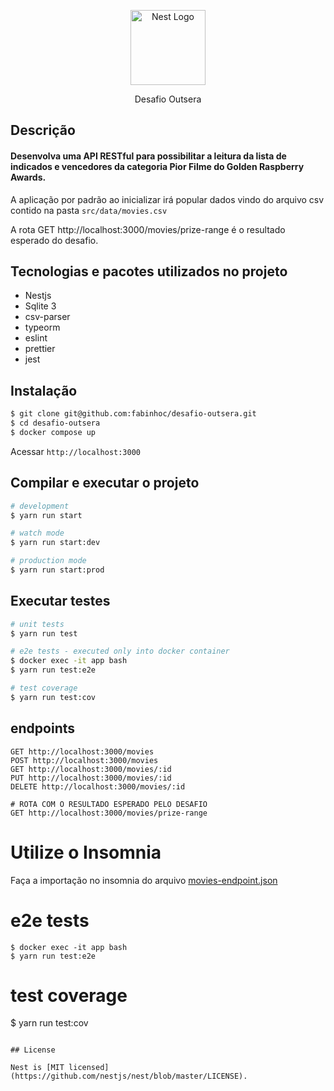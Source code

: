 <p align="center">
  <a href="http://nestjs.com/" target="blank"><img src="https://nestjs.com/img/logo-small.svg" width="120" alt="Nest Logo" /></a>
</p>

[circleci-image]: https://img.shields.io/circleci/build/github/nestjs/nest/master?token=abc123def456
[circleci-url]: https://circleci.com/gh/nestjs/nest

  <p align="center">Desafio Outsera</p>

## Descrição

#### Desenvolva uma API RESTful para possibilitar a leitura da lista de indicados e vencedores da categoria Pior Filme do Golden Raspberry Awards.

A aplicação por padrão ao inicializar irá popular dados vindo do arquivo csv contido na pasta `src/data/movies.csv`

A rota GET http://localhost:3000/movies/prize-range é o resultado esperado do desafio.

## Tecnologias e pacotes utilizados no projeto

- Nestjs
- Sqlite 3
- csv-parser
- typeorm
- eslint
- prettier
- jest

## Instalação

```bash
$ git clone git@github.com:fabinhoc/desafio-outsera.git
$ cd desafio-outsera
$ docker compose up

```

Acessar `http://localhost:3000`

## Compilar e executar o projeto

```bash
# development
$ yarn run start

# watch mode
$ yarn run start:dev

# production mode
$ yarn run start:prod
```

## Executar testes

```bash
# unit tests
$ yarn run test

# e2e tests - executed only into docker container
$ docker exec -it app bash
$ yarn run test:e2e

# test coverage
$ yarn run test:cov
```

## endpoints

```
GET http://localhost:3000/movies
POST http://localhost:3000/movies
GET http://localhost:3000/movies/:id
PUT http://localhost:3000/movies/:id
DELETE http://localhost:3000/movies/:id

# ROTA COM O RESULTADO ESPERADO PELO DESAFIO
GET http://localhost:3000/movies/prize-range

```

# Utilize o Insomnia

Faça a importação no insomnia do arquivo [movies-endpoint.json](https://github.com/fabinhoc/desafio-outsera/blob/main/movies-endpoints.json)

# e2e tests

```
$ docker exec -it app bash
$ yarn run test:e2e
```

# test coverage

$ yarn run test:cov

```

## License

Nest is [MIT licensed](https://github.com/nestjs/nest/blob/master/LICENSE).
```
